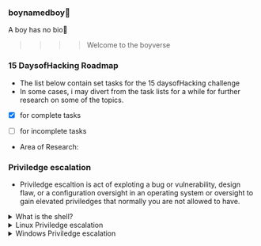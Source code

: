 ### boynamedboy👦
A boy has no bio🙂

>>>> Welcome to the boyverse
### 15 DaysofHacking Roadmap

- The list below contain set tasks for the 15 daysofHacking challenge
- In some cases, i may divert from the task lists for a while for further research on some of the topics.

-  [x] for complete tasks  

-  [ ] for incomplete tasks

- Area of Research:

### Priviledge escalation
- Priviledge escaltion is act of exploting a bug or vulnerability, design flaw, or a configuration oversight in an operating system or oversight to gain elevated priviledges that normally you are not allowed to have.

<details>
    <summary>What is the shell?</summary>

  - [x] What is the shell

  - [x] Tools

  - [x] Types of shells

    - [x] 1. Reverse shells

    - [x] 2. Bindshells

    - [x] Interactivity

  - [x] Netcat stabilization

    - [x] Technique one: python

    - [x] Technique two: rlwrap

    - [x] Technique three: socat

  - [x] socat

    - [x] Socat Reverse Shells

    - [x] Socat Bind Shells

  - [ ] Socat Encrypted Shells

  - [ ] Common Shell Payloads

  - [ ] msfvenom

  - [ ] Metasploit multi/handler

  - [ ] WebShells

  - [ ] Lab exploitation

</details>
<details>
    <summary>Linux Priviledge escalation</summary>

   - [ ] Intro

  - [ ] Enumeration

  - [ ] etc
</details>
<details>
    <summary>Windows Priviledge escalation</summary>

   - [ ] Intro

  - [ ] Info gathering

  - [ ] DLL hijacking

  - [ ] etc
</details>
